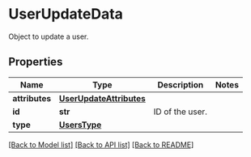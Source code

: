 # UserUpdateData

Object to update a user.
## Properties
Name | Type | Description | Notes
------------ | ------------- | ------------- | -------------
**attributes** | [**UserUpdateAttributes**](UserUpdateAttributes.md) |  | 
**id** | **str** | ID of the user. | 
**type** | [**UsersType**](UsersType.md) |  | 

[[Back to Model list]](README.md#documentation-for-models) [[Back to API list]](README.md#documentation-for-api-endpoints) [[Back to README]](README.md)


